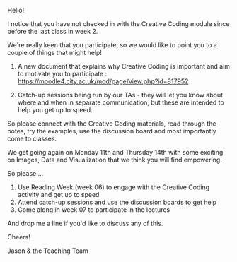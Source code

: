 Hello!

I notice that you have not checked in with the Creative Coding module since before the last class in week 2.

We're really keen that you participate, so we would like to point you to a couple of things that might help!

1. A new document that explains why Creative Coding is important and aim to motivate you to participate : https://moodle4.city.ac.uk/mod/page/view.php?id=817952

2. Catch-up sessions being run by our TAs - they will let you know about where and when in separate communication, but these are intended to help you get up to speed.

So please connect with the Creative Coding materials, read through the notes, try the examples, use the discussion board and most importantly come to classes.

We get going again on Monday 11th and Thursday 14th with some exciting on Images, Data and Visualization that we think you will find empowering.

So please ...

1. Use Reading Week (week 06) to engage with the Creative Coding activity and get up to speed
2. Attend catch-up sessions and use the discussion boards to get help
3. Come along in week 07 to participate in the lectures

And drop me a line if you'd like to discuss any of this.

Cheers!

Jason & the Teaching Team
